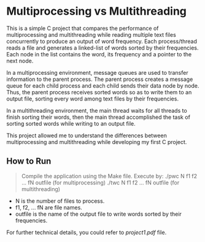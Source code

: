 # Multiprocessing vs Multithreading

This is a simple C project that compares the performance of multiprocessing and multithreading while reading multiple text files concurrently to produce an output of word frequency. Each process/thread reads a file and generates a linked-list of words sorted by their frequencies. Each node in the list contains the word, its frequency and a pointer to the next node.

In a multiprocessing environment, message queues are used to transfer information to the parent process. The parent process creates a message queue for each child process and each child sends their data node by node. Thus, the parent process receives sorted words so as to write them to an output file, sorting every word among text files by their frequencies.

In a multithreading environment, the main thread waits for all threads to finish sorting their words, then the main thread accomplished the task of sorting sorted words while writing to an output file.

This project allowed me to understand the differences between multiprocessing and multithreading while developing my first C project. 

## How to Run

> Compile the application using the Make file.
> Execute by:
> ./pwc N f1 f2 ... fN outfile (for multiprocessing)
> ./twc N  f1 f2 ... fN outfile (for multithreading)

*	N is the number of files to process.
*	f1, f2, ... fN are file names.
*	outfile is the name of the output file to write words sorted by their frequencies.

For further technical details, you could refer to _project1.pdf_ file.
